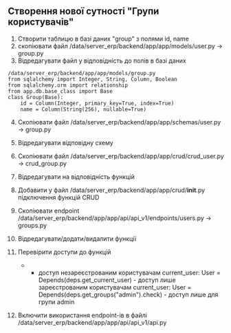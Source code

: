 ## Створення нової сутності "Групи користувачів"

1. Створити таблицю в базі даних "group" з полями id, name
2. скопіювати файл /data/server_erp/backend/app/app/models/user.py -> group.py
3. Відредагувати файл у відповідність до полів в базі даних

```
/data/server_erp/backend/app/app/models/group.py
from sqlalchemy import Integer, String, Column, Boolean
from sqlalchemy.orm import relationship
from app.db.base_class import Base
class Group(Base):
    id = Column(Integer, primary_key=True, index=True)
    name = Column(String(256), nullable=True)
```

4. Скопіювати файл /data/server_erp/backend/app/app/schemas/user.py -> group.py
5. Відредагувати відповідну схему

6. Скопіювати файл /data/server_erp/backend/app/app/crud/crud_user.py -> crud_group.py
7. Відредагувати на відповідність функцій
8. Добавити у файл /data/server_erp/backend/app/app/crud/__init__.py підключення функцій CRUD


9. Скопіювати endpoint /data/server_erp/backend/app/app/api/api_v1/endpoints/users.py -> groups.py
10. Відредагувати/додати/видалити функції
11. Перевірити доступи до функцій
    * - доступ незареєстрованим користувачам
    current_user: User = Depends(deps.get_current_user) - доступ лише зареєстрованим користувачам
    current_user: User = Depends(deps.get_groups("admin").check) - доступ лише для групи admin


12. Включити використання endpoint-ів в файлі /data/server_erp/backend/app/app/api/api_v1/api.py
